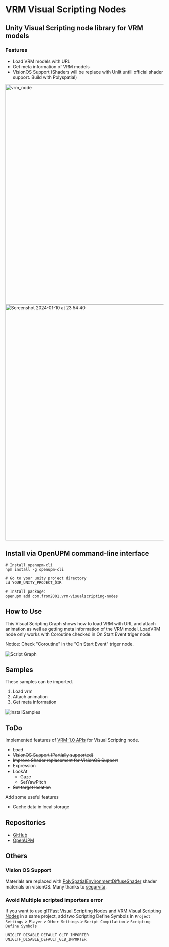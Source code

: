 # VRM Visual Scripting Nodes

## Unity Visual Scripting node library for VRM models

### Features

- Load VRM models with URL
- Get meta information of VRM models
- VisionOS Support (Shaders will be replace with Unlit untill official shader support. Build with Polyspatial)

<img width="698" alt="vrm_node" src="https://github.com/from2001/VRM_VisualScriptingNodes/assets/387880/33e7c2fb-c75d-45ab-966d-e925b8717466">

<img width="749" alt="Screenshot 2024-01-10 at 23 54 40" src="https://github.com/from2001/VRM_VisualScriptingNodes/assets/387880/612b2a32-9139-49ab-97e2-c25bcf2e9104">

## Install via OpenUPM command-line interface

```shell
# Install openupm-cli
npm install -g openupm-cli

# Go to your unity project directory
cd YOUR_UNITY_PROJECT_DIR

# Install package:
openupm add com.from2001.vrm-visualscripting-nodes
```

## How to Use

This Visual Scripting Graph shows how to load VRM with URL and attach animation as well as getting meta information of the VRM model. LoadVRM node only works with Coroutine checked in On Start Event triger node.

Notice: Check "Coroutine" in the "On Start Event" triger node.

![Script Graph](https://github.com/from2001/VRM_VisualScriptingNodes/assets/387880/a0055284-7ad1-434c-80c3-f1f91c25881f)

## Samples

These samples can be imported.

1. Load vrm
2. Attach animation
3. Get meta information

![InstallSamples](https://github.com/from2001/VRM_VisualScriptingNodes/assets/387880/31c42fde-8b71-46e5-a4d5-a488015ca379)

## ToDo

Implemented features of [VRM-1.0 APIs](https://vrm-c.github.io/UniVRM/ja/vrm1/api_update.html#expression) for Visual Scripting node.

- ~~Load~~
- ~~VisionOS Support (Partially supported)~~
- ~~Improve Shader replacement for VisionOS Support~~
- Expression
- LookAt
  - Gaze
  - SetYawPitch
- ~~Set target location~~

Add some useful features

- ~~Cache data in local storage~~

## Repositories

- [GitHub](https://github.com/from2001/com.from2001.vrm-visualscripting-nodes/)
- [OpenUPM](https://openupm.com/packages/com.from2001.vrm-visualscripting-nodes/)

## Others

### Vision OS Support

Materials are replaced with [PolySpatialEnvironmentDiffuseShader](https://github.com/segurvita/PolySpatialEnvironmentDiffuseShader) shader materials on visionOS. Many thanks to [segurvita](https://github.com/segurvita).

### Avoid Multiple scripted importers error

If you want to use [glTFast Visual Scripting Nodes](https://openupm.com/packages/com.from2001.gltfast-visualscripting-nodes/) and [VRM Visual Scripting Nodes](https://openupm.com/packages/com.from2001.vrm-visualscripting-nodes/) in a same project, add two Scripting Define Symbols in `Project Settings` > `Player` > `Other Settings` > `Script Compilation` > `Scripting Define Symbols`

`UNIGLTF_DISABLE_DEFAULT_GLTF_IMPORTER`
`UNIGLTF_DISABLE_DEFAULT_GLB_IMPORTER`
